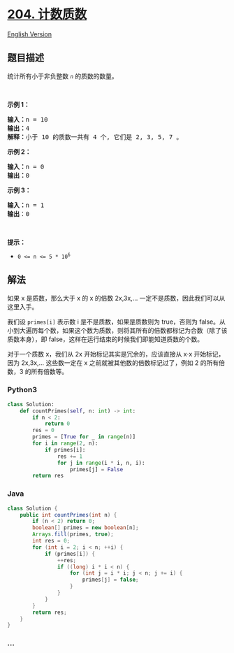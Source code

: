 # [204. 计数质数](https://leetcode-cn.com/problems/count-primes)

[English Version](/solution/0200-0299/0204.Count%20Primes/README_EN.md)

## 题目描述

<!-- 这里写题目描述 -->

<p>统计所有小于非负整数&nbsp;<em><code>n</code>&nbsp;</em>的质数的数量。</p>

<p>&nbsp;</p>

<p><strong>示例 1：</strong></p>

<pre><strong>输入：</strong>n = 10
<strong>输出：</strong>4
<strong>解释：</strong>小于 10 的质数一共有 4 个, 它们是 2, 3, 5, 7 。
</pre>

<p><strong>示例 2：</strong></p>

<pre><strong>输入：</strong>n = 0
<strong>输出：</strong>0
</pre>

<p><strong>示例 3：</strong></p>

<pre><strong>输入：</strong>n = 1
<strong>输出</strong>：0
</pre>

<p>&nbsp;</p>

<p><strong>提示：</strong></p>

<ul>
	<li><code>0 &lt;= n &lt;= 5 * 10<sup>6</sup></code></li>
</ul>

## 解法

<!-- 这里可写通用的实现逻辑 -->

如果 x 是质数，那么大于 x 的 x 的倍数 2x,3x,… 一定不是质数，因此我们可以从这里入手。

我们设 `primes[i]` 表示数 i 是不是质数，如果是质数则为 true，否则为 false。从小到大遍历每个数，如果这个数为质数，则将其所有的倍数都标记为合数（除了该质数本身），即 false，这样在运行结束的时候我们即能知道质数的个数。

对于一个质数 x，我们从 2x 开始标记其实是冗余的，应该直接从 x⋅x 开始标记，因为 2x,3x,… 这些数一定在 x 之前就被其他数的倍数标记过了，例如 2 的所有倍数，3 的所有倍数等。

<!-- tabs:start -->

### **Python3**

<!-- 这里可写当前语言的特殊实现逻辑 -->

```python
class Solution:
    def countPrimes(self, n: int) -> int:
        if n < 2:
            return 0
        res = 0
        primes = [True for _ in range(n)]
        for i in range(2, n):
            if primes[i]:
                res += 1
                for j in range(i * i, n, i):
                    primes[j] = False
        return res
```

### **Java**

<!-- 这里可写当前语言的特殊实现逻辑 -->

```java
class Solution {
    public int countPrimes(int n) {
        if (n < 2) return 0;
        boolean[] primes = new boolean[n];
        Arrays.fill(primes, true);
        int res = 0;
        for (int i = 2; i < n; ++i) {
            if (primes[i]) {
                ++res;
                if ((long) i * i < n) {
                    for (int j = i * i; j < n; j += i) {
                        primes[j] = false;
                    }
                }
            }
        }
        return res;
    }
}
```

### **...**

```

```

<!-- tabs:end -->
